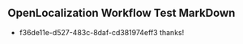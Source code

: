 ## OpenLocalization Workflow Test MarkDown

* f36de11e-d527-483c-8daf-cd381974eff3 
thanks!



<!--HONumber=Jan16_HO4-->
